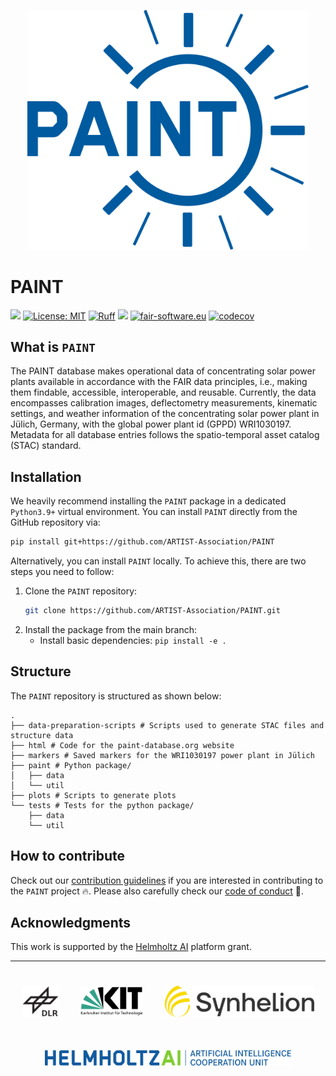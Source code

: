 <p align="center">
<img src="logo.svg" alt="logo" width="450"/>
</p>

# PAINT

[![](https://img.shields.io/badge/Python-3.9+-blue.svg)](https://www.python.org/downloads/)
[![License: MIT](https://img.shields.io/badge/License-MIT-yellow.svg)](https://opensource.org/licenses/MIT)
[![Ruff](https://img.shields.io/endpoint?url=https://raw.githubusercontent.com/astral-sh/ruff/main/assets/badge/v2.json)](https://github.com/astral-sh/ruff)
[![](https://img.shields.io/badge/Contact-artist%40lists.kit.edu-blue?label=Contact)](artist@lists.kit.edu)
[![fair-software.eu](https://img.shields.io/badge/fair--software.eu-%E2%97%8F%20%20%E2%97%8F%20%20%E2%97%8B%20%20%E2%97%8F%20%20%E2%97%8B-orange)](https://fair-software.eu)
[![codecov](https://codecov.io/gh/ARTIST-Association/PAINT/graph/badge.svg?token=B2pjCVgOhc)](https://codecov.io/gh/ARTIST-Association/PAINT)

## What is ``PAINT``

The PAINT database makes operational data of concentrating solar power plants available in accordance with the FAIR data
principles, i.e., making them findable, accessible, interoperable, and reusable. Currently, the data encompasses
calibration images, deflectometry measurements, kinematic settings, and weather information of the concentrating solar
power plant in Jülich, Germany, with the global power plant id (GPPD) WRI1030197. Metadata for all database entries
follows the spatio-temporal asset catalog (STAC) standard.

## Installation
We heavily recommend installing the `PAINT` package in a dedicated `Python3.9+` virtual environment. You can
install ``PAINT`` directly from the GitHub repository via:
```bash
pip install git+https://github.com/ARTIST-Association/PAINT
```
Alternatively, you can install ``PAINT`` locally. To achieve this, there are two steps you need to follow:
1. Clone the `PAINT` repository:
   ```bash
   git clone https://github.com/ARTIST-Association/PAINT.git
   ```
2. Install the package from the main branch:
   - Install basic dependencies: ``pip install -e .``

## Structure
The ``PAINT`` repository is structured as shown below:
```
.
├── data-preparation-scripts # Scripts used to generate STAC files and structure data
├── html # Code for the paint-database.org website
├── markers # Saved markers for the WRI1030197 power plant in Jülich
├── paint # Python package/
│   ├── data
│   └── util
├── plots # Scripts to generate plots
└── tests # Tests for the python package/
    ├── data
    └── util
```

## How to contribute
Check out our [contribution guidelines](CONTRIBUTING.md) if you are interested in contributing to the `PAINT` project :fire:.
Please also carefully check our [code of conduct](CODE_OF_CONDUCT.md) :blue_heart:.

## Acknowledgments
This work is supported by the [Helmholtz AI](https://www.helmholtz.ai/) platform grant.

-----------
<div align="center">
  <a href="https://www.dlr.de/EN/Home/home_node.html"><img src="https://raw.githubusercontent.com/ARTIST-Association/ARTIST/main/logos/logo_dlr.svg" height="50px" hspace="3%" vspace="25px"></a>
  <a href="http://www.kit.edu/english/index.php"><img src="https://raw.githubusercontent.com/ARTIST-Association/ARTIST/main/logos/logo_kit.svg" height="50px" hspace="3%" vspace="25px"></a>
  <a href="https://synhelion.com/"><img src="https://raw.githubusercontent.com/ARTIST-Association/ARTIST/main/logos/logo_synhelion.svg" height="50px" hspace="3%" vspace="25px"></a>
  <a href="https://www.helmholtz.ai/"><img src="https://raw.githubusercontent.com/ARTIST-Association/ARTIST/main/logos/logo_hai.svg" height="25px" hspace="3%" vspace="25px"></a>
</div>
